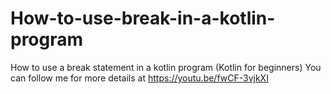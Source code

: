 # How-to-use-break-in-a-kotlin-program
How to use a break statement in a kotlin program (Kotlin for beginners)
You can follow me for more details at https://youtu.be/fwCF-3vjkXI
